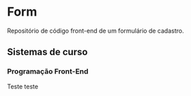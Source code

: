 # Form
Repositório de código front-end de um formulário de cadastro.
<h2>Sistemas de curso</h2>
<h3>Programação Front-End</h3>

<p>Teste teste</p>
